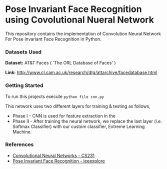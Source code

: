 # Pose Invariant Face Recognition using Covolutional Nueral Network

This repository contains the implementation of Convolution Neural Network For Pose Invariant Face Recognition in Python.

### Datasets Used

**Dataset:** AT&T Faces ( 'The ORL Database of Faces' )

**Link:** http://www.cl.cam.ac.uk/research/dtg/attarchive/facedatabase.html

### Getting Started
To run this projects execute `python file cnn.py`

This network uses two different layers for training & testing as follows,

* Phase I - CNN is used for feature extraction in the
* Phase II -  After training the neural network, we replace the last layer (i.e. Softmax Classifier) with our custom classifier, Extreme Learning Machine.

### References

* [Convolutional Neural Networks - CS231](http://cs231n.github.io/convolutional-networks/)
* [Pose Invariant Face Recognition - ieeexplore](http://ieeexplore.ieee.org/stamp/stamp.jsp?tp=&arnumber=840642)